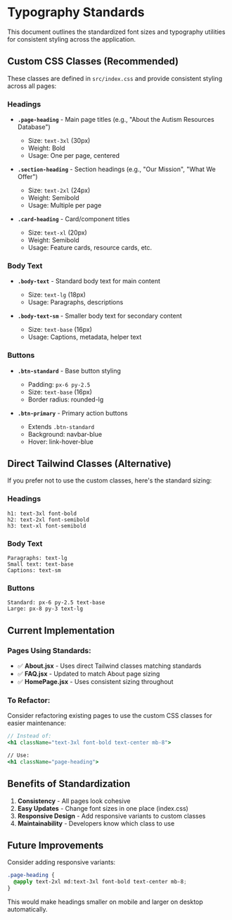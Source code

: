 # Typography Standards

This document outlines the standardized font sizes and typography utilities for consistent styling across the application.

## Custom CSS Classes (Recommended)

These classes are defined in `src/index.css` and provide consistent styling across all pages:

### Headings
- **`.page-heading`** - Main page titles (e.g., "About the Autism Resources Database")
  - Size: `text-3xl` (30px)
  - Weight: Bold
  - Usage: One per page, centered

- **`.section-heading`** - Section headings (e.g., "Our Mission", "What We Offer")
  - Size: `text-2xl` (24px)
  - Weight: Semibold
  - Usage: Multiple per page

- **`.card-heading`** - Card/component titles
  - Size: `text-xl` (20px)
  - Weight: Semibold
  - Usage: Feature cards, resource cards, etc.

### Body Text
- **`.body-text`** - Standard body text for main content
  - Size: `text-lg` (18px)
  - Usage: Paragraphs, descriptions

- **`.body-text-sm`** - Smaller body text for secondary content
  - Size: `text-base` (16px)
  - Usage: Captions, metadata, helper text

### Buttons
- **`.btn-standard`** - Base button styling
  - Padding: `px-6 py-2.5`
  - Size: `text-base` (16px)
  - Border radius: rounded-lg

- **`.btn-primary`** - Primary action buttons
  - Extends `.btn-standard`
  - Background: navbar-blue
  - Hover: link-hover-blue

## Direct Tailwind Classes (Alternative)

If you prefer not to use the custom classes, here's the standard sizing:

### Headings
```
h1: text-3xl font-bold
h2: text-2xl font-semibold
h3: text-xl font-semibold
```

### Body Text
```
Paragraphs: text-lg
Small text: text-base
Captions: text-sm
```

### Buttons
```
Standard: px-6 py-2.5 text-base
Large: px-8 py-3 text-lg
```

## Current Implementation

### Pages Using Standards:
- ✅ **About.jsx** - Uses direct Tailwind classes matching standards
- ✅ **FAQ.jsx** - Updated to match About page sizing
- ✅ **HomePage.jsx** - Uses consistent sizing throughout

### To Refactor:
Consider refactoring existing pages to use the custom CSS classes for easier maintenance:

```jsx
// Instead of:
<h1 className="text-3xl font-bold text-center mb-8">

// Use:
<h1 className="page-heading">
```

## Benefits of Standardization

1. **Consistency** - All pages look cohesive
2. **Easy Updates** - Change font sizes in one place (index.css)
3. **Responsive Design** - Add responsive variants to custom classes
4. **Maintainability** - Developers know which class to use

## Future Improvements

Consider adding responsive variants:
```css
.page-heading {
  @apply text-2xl md:text-3xl font-bold text-center mb-8;
}
```

This would make headings smaller on mobile and larger on desktop automatically.
